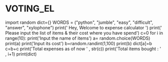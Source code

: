 # VOTING_EL
import random
dict={}
WORDS = ("python", "jumble", "easy", "difficult", "answer",  "xylophone")
print('     Hey, Welcome to expense calculator   ')
print(' Please input the list of items & their cost where you have spend')
c=0
for i in range(10):
    print('Input the name of items')
    a= random.choice(WORDS)
    print(a)
    print('Input its cost')
    b=random.randint(1,100)
    print(b)
    dict[a]=b
    c=b+c
    print('Total expenses as of now ' , str(c))
print('Total items bought : ' , i+1)
print(dict)
